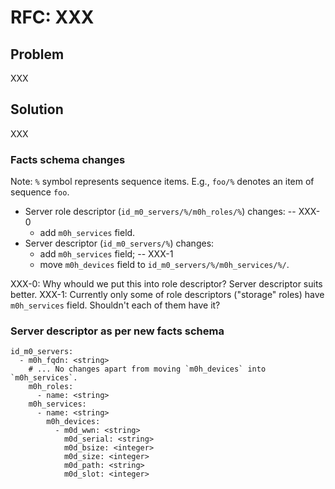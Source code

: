 # RFC: XXX

## Problem

XXX

## Solution

XXX

### Facts schema changes

Note: `%` symbol represents sequence items.  E.g., `foo/%` denotes an item of sequence `foo`.

- Server role descriptor (`id_m0_servers/%/m0h_roles/%`) changes: -- XXX-0
  - add `m0h_services` field.
- Server descriptor (`id_m0_servers/%`) changes:
  - add `m0h_services` field; -- XXX-1
  - move `m0h_devices` field to `id_m0_servers/%/m0h_services/%/`.

XXX-0: Why whould we put this into role descriptor?  Server descriptor suits better.
XXX-1: Currently only some of role descriptors ("storage" roles) have `m0h_services` field.  Shouldn't each of them have it?

### Server descriptor as per new facts schema

```
id_m0_servers:
  - m0h_fqdn: <string>
    # ... No changes apart from moving `m0h_devices` into `m0h_services`.
    m0h_roles:
      - name: <string>
    m0h_services:
      - name: <string>
        m0h_devices:
          - m0d_wwn: <string>
            m0d_serial: <string>
            m0d_bsize: <integer>
            m0d_size: <integer>
            m0d_path: <string>
            m0d_slot: <integer>
```

